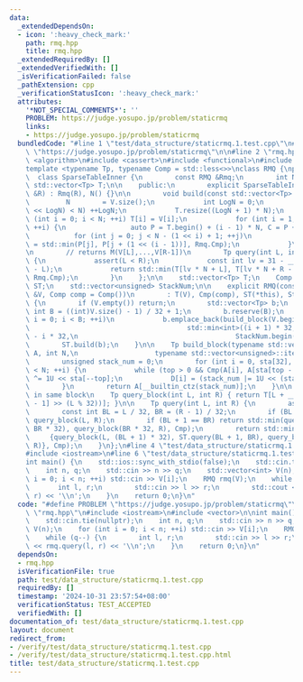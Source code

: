 ```yaml
---
data:
  _extendedDependsOn:
  - icon: ':heavy_check_mark:'
    path: rmq.hpp
    title: rmq.hpp
  _extendedRequiredBy: []
  _extendedVerifiedWith: []
  _isVerificationFailed: false
  _pathExtension: cpp
  _verificationStatusIcon: ':heavy_check_mark:'
  attributes:
    '*NOT_SPECIAL_COMMENTS*': ''
    PROBLEM: https://judge.yosupo.jp/problem/staticrmq
    links:
    - https://judge.yosupo.jp/problem/staticrmq
  bundledCode: "#line 1 \"test/data_structure/staticrmq.1.test.cpp\"\n#define PROBLEM\
    \ \"https://judge.yosupo.jp/problem/staticrmq\"\n\n#line 2 \"rmq.hpp\"\n\n#include\
    \ <algorithm>\n#include <cassert>\n#include <functional>\n#include <vector>\n\n\
    template <typename Tp, typename Comp = std::less<>>\nclass RMQ {\npublic:\n  \
    \  class SparseTableInner {\n        const RMQ &Rmq;\n        int N;\n       \
    \ std::vector<Tp> T;\n\n    public:\n        explicit SparseTableInner(const RMQ\
    \ &R) : Rmq(R), N() {}\n\n        void build(const std::vector<Tp> &V) {\n   \
    \         N        = V.size();\n            int LogN = 0;\n            while ((1\
    \ << LogN) < N) ++LogN;\n            T.resize((LogN + 1) * N);\n            for\
    \ (int i = 0; i < N; ++i) T[i] = V[i];\n            for (int i = 1; i <= LogN;\
    \ ++i) {\n                auto P = T.begin() + (i - 1) * N, C = P + N;\n     \
    \           for (int j = 0; j < N - (1 << i) + 1; ++j)\n                    C[j]\
    \ = std::min(P[j], P[j + (1 << (i - 1))], Rmq.Cmp);\n            }\n        }\n\
    \n        // returns M(V[L],...,V[R-1])\n        Tp query(int L, int R) const\
    \ {\n            assert(L < R);\n            const int lv = 31 - __builtin_clz(R\
    \ - L);\n            return std::min(T[lv * N + L], T[lv * N + R - (1 << lv)],\
    \ Rmq.Cmp);\n        }\n    };\n\n    std::vector<Tp> T;\n    Comp Cmp;\n    SparseTableInner\
    \ ST;\n    std::vector<unsigned> StackNum;\n\n    explicit RMQ(const std::vector<Tp>\
    \ &V, Comp comp = Comp())\n        : T(V), Cmp(comp), ST(*this), StackNum(V.size())\
    \ {\n        if (V.empty()) return;\n        std::vector<Tp> b;\n        const\
    \ int B = ((int)V.size() - 1) / 32 + 1;\n        b.reserve(B);\n        for (int\
    \ i = 0; i < B; ++i)\n            b.emplace_back(build_block(V.begin() + i * 32,\n\
    \                                       std::min<int>((i + 1) * 32, V.size())\
    \ - i * 32,\n                                       StackNum.begin() + i * 32));\n\
    \        ST.build(b);\n    }\n\n    Tp build_block(typename std::vector<Tp>::const_iterator\
    \ A, int N,\n                   typename std::vector<unsigned>::iterator D) {\n\
    \        unsigned stack_num = 0;\n        for (int i = 0, sta[32], top = 0; i\
    \ < N; ++i) {\n            while (top > 0 && Cmp(A[i], A[sta[top - 1]])) stack_num\
    \ ^= 1U << sta[--top];\n            D[i] = (stack_num |= 1U << (sta[top++] = i));\n\
    \        }\n        return A[__builtin_ctz(stack_num)];\n    }\n\n    // [L, R)\
    \ in same block\n    Tp query_block(int L, int R) { return T[L + __builtin_ctz(StackNum[R\
    \ - 1] >> (L % 32))]; }\n\n    Tp query(int L, int R) {\n        assert(L < R);\n\
    \        const int BL = L / 32, BR = (R - 1) / 32;\n        if (BL == BR) return\
    \ query_block(L, R);\n        if (BL + 1 == BR) return std::min(query_block(L,\
    \ BR * 32), query_block(BR * 32, R), Cmp);\n        return std::min(\n       \
    \     {query_block(L, (BL + 1) * 32), ST.query(BL + 1, BR), query_block(BR * 32,\
    \ R)}, Cmp);\n    }\n};\n#line 4 \"test/data_structure/staticrmq.1.test.cpp\"\n\
    #include <iostream>\n#line 6 \"test/data_structure/staticrmq.1.test.cpp\"\n\n\
    int main() {\n    std::ios::sync_with_stdio(false);\n    std::cin.tie(nullptr);\n\
    \    int n, q;\n    std::cin >> n >> q;\n    std::vector<int> V(n);\n    for (int\
    \ i = 0; i < n; ++i) std::cin >> V[i];\n    RMQ rmq(V);\n    while (q--) {\n \
    \       int l, r;\n        std::cin >> l >> r;\n        std::cout << rmq.query(l,\
    \ r) << '\\n';\n    }\n    return 0;\n}\n"
  code: "#define PROBLEM \"https://judge.yosupo.jp/problem/staticrmq\"\n\n#include\
    \ \"rmq.hpp\"\n#include <iostream>\n#include <vector>\n\nint main() {\n    std::ios::sync_with_stdio(false);\n\
    \    std::cin.tie(nullptr);\n    int n, q;\n    std::cin >> n >> q;\n    std::vector<int>\
    \ V(n);\n    for (int i = 0; i < n; ++i) std::cin >> V[i];\n    RMQ rmq(V);\n\
    \    while (q--) {\n        int l, r;\n        std::cin >> l >> r;\n        std::cout\
    \ << rmq.query(l, r) << '\\n';\n    }\n    return 0;\n}\n"
  dependsOn:
  - rmq.hpp
  isVerificationFile: true
  path: test/data_structure/staticrmq.1.test.cpp
  requiredBy: []
  timestamp: '2024-10-31 23:57:54+08:00'
  verificationStatus: TEST_ACCEPTED
  verifiedWith: []
documentation_of: test/data_structure/staticrmq.1.test.cpp
layout: document
redirect_from:
- /verify/test/data_structure/staticrmq.1.test.cpp
- /verify/test/data_structure/staticrmq.1.test.cpp.html
title: test/data_structure/staticrmq.1.test.cpp
---
```

